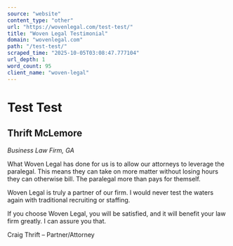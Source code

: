 ```yaml
---
source: "website"
content_type: "other"
url: "https://wovenlegal.com/test-test/"
title: "Woven Legal Testimonial"
domain: "wovenlegal.com"
path: "/test-test/"
scraped_time: "2025-10-05T03:08:47.777104"
url_depth: 1
word_count: 95
client_name: "woven-legal"
---
```


# Test Test

## Thrift McLemore

_Business Law Firm, GA_

What Woven Legal has done for us is to allow our attorneys to leverage the paralegal. This means they can take on more matter without losing hours they can otherwise bill. The paralegal more than pays for themself.

Woven Legal is truly a partner of our firm. I would never test the waters again with traditional recruiting or staffing.

If you choose Woven Legal, you will be satisfied, and it will benefit your law firm greatly. I can assure you that.

Craig Thrift – Partner/Attorney